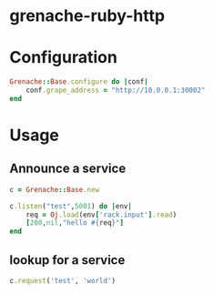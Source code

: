 # grenache-ruby-http

# Configuration

```ruby
Grenache::Base.configure do |conf|
    conf.grape_address = "http://10.0.0.1:30002"
end
```

# Usage

## Announce a service

```ruby
c = Grenache::Base.new

c.listen("test",5001) do |env|
    req = Oj.load(env['rack.input'].read)
    [200,nil,"hello #{req}"]
end
```


## lookup for a service

```ruby
c.request('test', 'world')
```

